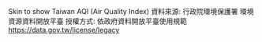 Skin to show Taiwan AQI (Air Quality Index)
資料來源: 行政院環境保護署 環境資源資料開放平臺
授權方式: 依政府資料開放平臺使用規範 https://data.gov.tw/license/legacy